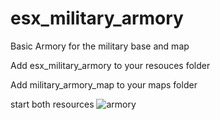 # esx_military_armory
Basic Armory for the military base and map


Add esx_military_armory to your resouces folder

Add military_armory_map to your maps folder

start both resources
![armory](https://user-images.githubusercontent.com/91137866/166124235-0fe4a35b-b0fd-4230-a450-1fd81a72700d.JPG)
